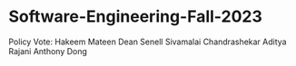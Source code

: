 # Software-Engineering-Fall-2023
Policy Vote:
Hakeem Mateen 
Dean Senell
Sivamalai Chandrashekar
Aditya Rajani
Anthony Dong
